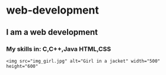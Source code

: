 # web-development
## I am a web development 
### My skills in: C,C++,Java HTML,CSS
~~~
<img src="img_girl.jpg" alt="Girl in a jacket" width="500" height="600"
~~~
